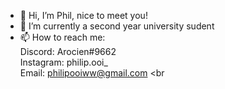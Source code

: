 - 👋 Hi, I’m Phil, nice to meet you!
- 🌱 I’m currently a second year university sudent
- 📫 How to reach me: <br>
      Discord: Arocien#9662 <br>
      Instagram: philip.ooi_ <br>
      Email: philipooiww@gmail.com <br

<!---
Arocien/Arocien is a ✨ special ✨ repository because its `README.md` (this file) appears on your GitHub profile.
You can click the Preview link to take a look at your changes.
--->
